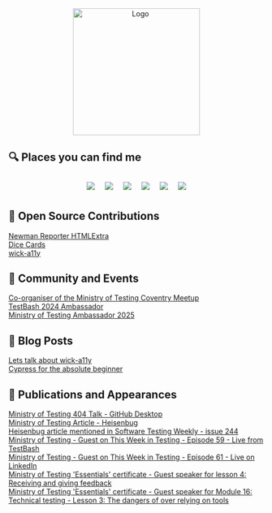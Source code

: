<div align="center">
<img src="https://github.com/user-attachments/assets/25e2a26e-a128-476d-8657-333d5155613c" alt="Logo" width=250 height=250 />  
</div>

## :mag: Places you can find me  
<div align="center">
  <a href="https://www.linkedin.com/in/james-wadley-246a6364" target="_blank" style="display: inline-block; margin: 10px;">
    <img src="https://img.shields.io/badge/LinkedIn-%230077B5.svg?&style=for-the-badge&logo=linkedin&logoColor=white"/>
  </a><a href="https://w4dd325.wordpress.com" target="_blank" style="display: inline-block; margin: 10px;">
    <img src="https://img.shields.io/badge/WordPress-21759B?style=for-the-badge&logo=wordpress&logoColor=white"/>
  </a><a href="https://stackoverflow.com/users/16409993/w4dd325" target="_blank" style="display: inline-block; margin: 10px;">
    <img src="https://img.shields.io/badge/Stack%20Overflow-FE7A16?style=for-the-badge&logo=stack-overflow&logoColor=white"/>
  </a><a href="https://community.postman.com/u/w4dd325" target="_blank" style="display: inline-block; margin: 10px;">
    <img src="https://img.shields.io/badge/Postman-FF6C37?style=for-the-badge&logo=postman&logoColor=white"/>
  </a><a href="https://api.badgr.io/public/collections/0ca0eac1137f4ac4937f7b1d0b50ca09" target="_blank" style="display: inline-block; margin: 10px;">
    <img src="https://img.shields.io/badge/Canvas%20Badge-FF4500?style=for-the-badge&logo=canvas&logoColor=white"/>
  </a><a href="https://dev.to/w4dd325/" target="_blank" style="display: inline-block; margin: 10px;">
    <img src="https://img.shields.io/badge/Dev.to-0A0A0A?style=for-the-badge&logo=dev.to&logoColor=white"/>
  </a>
</div>

## :handshake: Open Source Contributions
[Newman Reporter HTMLExtra](https://github.com/DannyDainton/newman-reporter-htmlextra)  
[Dice Cards](https://github.com/dowenb/dice-cards)  
[wick-a11y](https://github.com/sclavijosuero/wick-a11y)  

## :busts_in_silhouette: Community and Events
[Co-organiser of the Ministry of Testing Coventry Meetup](https://www.meetup.com/ministry-of-testing-coventry/)  
[TestBash 2024 Ambassador](https://www.ministryoftesting.com/events/testbash-brighton-2024)  
[Ministry of Testing Ambassador 2025](https://www.ministryoftesting.com/ambassadors)

## :page_facing_up: Blog Posts
[Lets talk about wick-a11y](https://dev.to/w4dd325/lets-talk-about-wick-a11y-1afa)  
[Cypress for the absolute beginner](https://dev.to/w4dd325/cypress-for-the-absolute-beginner-10fi) 

## :open_book: Publications and Appearances
[Ministry of Testing 404 Talk - GitHub Desktop](https://www.ministryoftesting.com/talks/github-desktop-with-james-wadley)  
[Ministry of Testing Article - Heisenbug](https://www.ministryoftesting.com/articles/heisenbugs-handling-software-defects-you-can-t-reproduce)  
[Heisenbug article mentioned in Software Testing Weekly - issue 244](https://softwaretestingweekly.com/issues/244)  
[Ministry of Testing - Guest on This Week in Testing - Episode 59 - Live from TestBash](https://www.youtube.com/watch?v=BHMgCC66rqI&t=2138s)  
[Ministry of Testing - Guest on This Week in Testing - Episode 61 - Live on LinkedIn](https://youtu.be/stClSSozs4Y?t=2470)  
[Ministry of Testing 'Essentials' certificate - Guest speaker for lesson 4: Receiving and giving feedback](https://www.ministryoftesting.com/certifications/mot-software-testing-essentials-certificate)  
[Ministry of Testing 'Essentials' certificate - Guest speaker for Module 16: Technical testing - Lesson 3: The dangers of over relying on tools](https://www.ministryoftesting.com/certifications/mot-software-testing-essentials-certificate)  